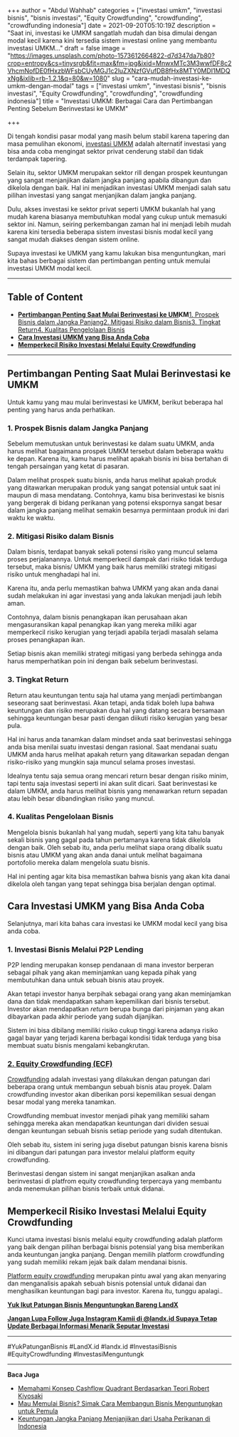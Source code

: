 +++
author = "Abdul Wahhab"
categories = ["investasi umkm", "investasi bisnis", "bisnis investasi", "Equity Crowdfunding", "crowdfunding", "crowdfunding indonesia"]
date = 2021-09-20T05:10:19Z
description = "Saat ini, investasi ke UMKM sangatlah mudah dan bisa dimulai dengan modal kecil karena kini tersedia sistem investasi online yang membantu investasi UMKM..."
draft = false
image = "https://images.unsplash.com/photo-1573612664822-d7d347da7b80?crop=entropy&cs=tinysrgb&fit=max&fm=jpg&ixid=MnwxMTc3M3wwfDF8c2VhcmNofDE0fHxzbWFsbCUyMGJ1c2luZXNzfGVufDB8fHx8MTY0MDI1MDQxNg&ixlib=rb-1.2.1&q=80&w=1080"
slug = "cara-mudah-investasi-ke-umkm-dengan-modal"
tags = ["investasi umkm", "investasi bisnis", "bisnis investasi", "Equity Crowdfunding", "crowdfunding", "crowdfunding indonesia"]
title = "Investasi UMKM: Berbagai Cara dan Pertimbangan Penting Sebelum Berinvestasi ke UMKM"

+++


Di tengah kondisi pasar modal yang masih belum stabil karena tapering dan masa pemulihan ekonomi, [investasi UMKM](https://landx.id/project/) adalah alternatif investasi yang bisa anda coba mengingat sektor privat cenderung stabil dan tidak terdampak tapering.

Selain itu, sektor UMKM merupakan sektor rill dengan prospek keuntungan yang sangat menjanjikan dalam jangka panjang apabila dibangun dan dikelola dengan baik. Hal ini menjadikan investasi UMKM menjadi salah satu pilihan investasi yang sangat menjanjikan dalam jangka panjang.

Dulu, akses investasi ke sektor privat seperti UMKM bukanlah hal yang mudah karena biasanya membutuhkan modal yang cukup untuk memasuki sektor ini. Namun, seiring perkembangan zaman hal ini menjadi lebih mudah karena kini tersedia beberapa sistem investasi bisnis modal kecil yang sangat mudah diakses dengan sistem online.

Supaya investasi ke UMKM yang kamu lakukan bisa menguntungkan, mari kita bahas berbagai sistem dan pertimbangan penting untuk memulai investasi UMKM modal kecil.

---

## Table of Content

* **[Pertimbangan Penting Saat Mulai Berinvestasi ke UM](#pertimbangan-penting-saat-mulai-berinvestasi-ke-umkm)KM**[1. Prospek Bisnis dalam Jangka Panjang](#1-prospek-bisnis-dalam-jangka-panjang)[2. Mitigasi Risiko dalam Bisnis](#2-mitigasi-risiko-dalam-bisnis)[3. Tingkat Return](#3-tingkat-return)[4. Kualitas Pengelolaan Bisnis](#4-kualitas-pengelolaan-bisnis)
* **[Cara Investasi UMKM yang Bisa Anda Coba](#cara-investasi-umkm-yang-bisa-anda-coba)**
* **[Memperkecil Risiko Investasi Melalui Equity Crowdfunding](#memperkecil-risiko-investasi-melalui-equity-crowdfunding)**

---

## Pertimbangan Penting Saat Mulai Berinvestasi ke UMKM

Untuk kamu yang mau mulai berinvestasi ke UMKM, berikut beberapa hal penting yang harus anda perhatikan.

### 1. Prospek Bisnis dalam Jangka Panjang

Sebelum memutuskan untuk berinvestasi ke dalam suatu UMKM, anda harus melihat bagaimana prospek UMKM tersebut dalam beberapa waktu ke depan. Karena itu, kamu harus melihat apakah bisnis ini bisa bertahan di tengah persaingan yang ketat di pasaran.

Dalam melihat prospek suatu bisnis, anda harus melihat apakah produk yang ditawarkan merupakan produk yang sangat potensial untuk saat ini maupun di masa mendatang. Contohnya, kamu bisa berinvestasi ke bisnis yang bergerak di bidang perikanan yang potensi ekspornya sangat besar dalam jangka panjang melihat semakin besarnya permintaan produk ini dari waktu ke waktu.

### 2. Mitigasi Risiko dalam Bisnis

Dalam bisnis, terdapat banyak sekali potensi risiko yang muncul selama proses perjalanannya. Untuk memperkecil dampak dari risiko tidak terduga tersebut, maka bisnis/ UMKM yang baik harus memiliki strategi mitigasi risiko untuk menghadapi hal ini.

Karena itu, anda perlu memastikan bahwa UMKM yang akan anda danai sudah melakukan ini agar investasi yang anda lakukan menjadi jauh lebih aman.

Contohnya, dalam bisnis penangkapan ikan perusahaan akan mengasuransikan kapal penangkap ikan yang mereka miliki agar memperkecil risiko kerugian yang terjadi apabila terjadi masalah selama proses penangkapan ikan.

Setiap bisnis akan memiliki strategi mitigasi yang berbeda sehingga anda harus memperhatikan poin ini dengan baik sebelum berinvestasi.

### 3. Tingkat Return

Return atau keuntungan tentu saja hal utama yang menjadi pertimbangan seseorang saat berinvestasi. Akan tetapi, anda tidak boleh lupa bahwa keuntungan dan risiko merupakan dua hal yang datang secara bersamaan sehingga keuntungan besar pasti dengan diikuti risiko kerugian yang besar pula.

Hal ini harus anda tanamkan dalam mindset anda saat berinvestasi sehingga anda bisa menilai suatu investasi dengan rasional. Saat mendanai suatu UMKM anda harus melihat apakah return yang ditawarkan sepadan dengan risiko-risiko yang mungkin saja muncul selama proses investasi.

Idealnya tentu saja semua orang mencari return besar dengan risiko minim, tapi tentu saja investasi seperti ini akan sulit dicari. Saat berinvestasi ke dalam UMKM, anda harus melihat bisnis yang menawarkan return sepadan atau lebih besar dibandingkan risiko yang muncul.

### 4. Kualitas Pengelolaan Bisnis

Mengelola bisnis bukanlah hal yang mudah, seperti yang kita tahu banyak sekali bisnis yang gagal pada tahun pertamanya karena tidak dikelola dengan baik. Oleh sebab itu, anda perlu melihat siapa orang dibalik suatu bisnis atau UMKM yang akan anda danai untuk melihat bagaimana portofolio mereka dalam mengelola suatu bisnis.

Hal ini penting agar kita bisa memastikan bahwa bisnis yang akan kita danai dikelola oleh tangan yang tepat sehingga bisa berjalan dengan optimal.

## Cara Investasi UMKM yang Bisa Anda Coba

Selanjutnya, mari kita bahas cara investasi ke UMKM modal kecil yang bisa anda coba.

### 1. Investasi Bisnis Melalui P2P Lending

P2P lending merupakan konsep pendanaan di mana investor berperan sebagai pihak yang akan meminjamkan uang kepada pihak yang membutuhkan dana untuk sebuah bisnis atau proyek.

Akan tetapi investor hanya berpihak sebagai orang yang akan meminjamkan dana dan tidak mendapatkan saham kepemilikan dari bisnis tersebut. Investor akan mendapatkan _return_ berupa bunga dari pinjaman yang akan dibayarkan pada akhir periode yang sudah dijanjikan.

Sistem ini bisa dibilang memiliki risiko cukup tinggi karena adanya risiko gagal bayar yang terjadi karena berbagai kondisi tidak terduga yang bisa membuat suatu bisnis mengalami kebangkrutan.

### [2. Equity Crowdfunding (ECF)](https://landx.id/)

[Crowdfunding](https://landx.id/) adalah investasi yang dilakukan dengan patungan dari beberapa orang untuk membangun sebuah bisnis atau proyek. Dalam crowdfunding investor akan diberikan porsi kepemilikan sesuai dengan besar modal yang mereka tanamkan.

Crowdfunding membuat investor menjadi pihak yang memiliki saham sehingga mereka akan mendapatkan keuntungan dari dividen sesuai dengan keuntungan sebuah bisnis setiap periode yang sudah ditentukan.

Oleh sebab itu, sistem ini sering juga disebut patungan bisnis karena bisnis ini dibangun dari patungan para investor melalui platform equity crowdfunding.

Berinvestasi dengan sistem ini sangat menjanjikan asalkan anda berinvestasi di platfrom equity crowdfunding terpercaya yang membantu anda menemukan pilihan bisnis terbaik untuk didanai.

## **Memperkecil Risiko Investasi Melalui Equity Crowdfunding**

Kunci utama investasi bisnis melalui equity crowdfunding adalah platform yang baik dengan pilihan berbagai bisnis potensial yang bisa memberikan anda keuntungan jangka panjang. Dengan memilih platform crowdfunding yang sudah memiliki rekam jejak baik dalam mendanai bisnis.

[Platform equity crowdfunding](https://landx.id/) merupakan pintu awal yang akan menyaring dan menganalisis apakah sebuah bisnis potensial untuk didanai dan menghasilkan keuntungan bagi para investor. Karena itu, tunggu apalagi..

[**Yuk Ikut Patungan Bisnis Menguntungkan Bareng LandX**](https://landx.id/)

[**Jangan Lupa Follow Juga Instagram Kamii di @landx.id Supaya Tetap Update Berbagai Informasi Menarik Seputar Investasi**](https://www.instagram.com/landx.id/?utm_medium=copy_link)

---

#YukPatunganBisnis    #LandX.id    #landx.id    #InvestasiBisnis    #EquityCrowdfunding    #InvestasiMenguntungk

---

**Baca Juga**

* [Memahami Konsep Cashflow Quadrant Berdasarkan Teori Robert Kiyosaki](https://landx.id/blog/konsep-cashflow-quadrant-robert-kiyosaki/)
* [Mau Memulai Bisnis? Simak Cara Membangun Bisnis Menguntungkan untuk Pemula](https://landx.id/blog/mau-memulai-bisnis-simak-cara-membangun-bisnis-menguntungkan-untuk-pemula/)
* [Keuntungan Jangka Panjang Menjanjikan dari Usaha Perikanan di Indonesia](https://landx.id/blog/bisnis-perikanan-tangkap-di-indonesia/)

